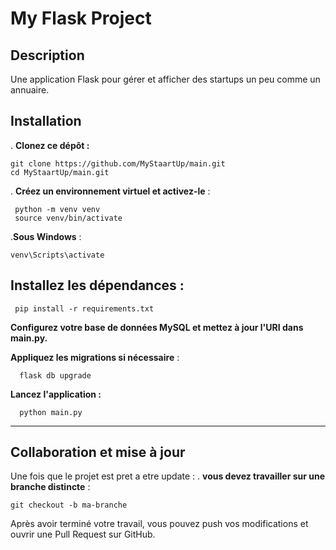 # My Flask Project

## Description
Une application Flask pour gérer et afficher des startups un peu comme un annuaire.

## Installation
. **Clonez ce dépôt :**
   
    git clone https://github.com/MyStaartUp/main.git
    cd MyStaartUp/main.git
. **Créez un environnement virtuel et activez-le** :

     python -m venv venv
     source venv/bin/activate 
 
.**Sous Windows** :

    venv\Scripts\activate

## Installez les dépendances :

     pip install -r requirements.txt

**Configurez votre base de données MySQL et mettez à jour l'URI dans main.py.**

**Appliquez les migrations si nécessaire** :

      flask db upgrade

**Lancez l'application :**

      python main.py

---

## Collaboration et mise à jour

Une fois que le projet est pret a etre update :
. **vous devez travailler sur une branche distincte** :
   
    git checkout -b ma-branche

Après avoir terminé votre travail, vous pouvez push vos modifications et ouvrir une Pull Request sur GitHub.
